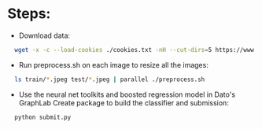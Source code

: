 # Steps:
* Download data:
```bash
  wget -x -c --load-cookies ./cookies.txt -nH --cut-dirs=5 https://www.kaggle.com/c/diabetic-retinopathy-detection/download/train.zip.00{1..5}
```
* Run preprocess.sh on each image to resize all the images:
```bash
  ls train/*.jpeg test/*.jpeg | parallel ./preprocess.sh
```
* Use the neural net toolkits and boosted regression model in Dato's GraphLab Create package to build the classifier and submission:
```bash
  python submit.py
```
